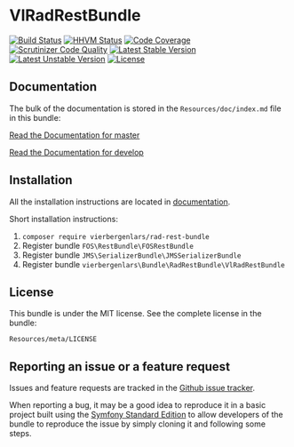 VlRadRestBundle
=============

[![Build Status](https://secure.travis-ci.org/vierbergenlars/VlRadRestBundle.png?branch=develop)](http://travis-ci.org/vierbergenlars/VlRadRestBundle)
[![HHVM Status](http://hhvm.h4cc.de/badge/vierbergenlars/rad-rest-bundle.png?branch=dev-develop)](http://hhvm.h4cc.de/package/vierbergenlars/rad-rest-bundle)
[![Code Coverage](https://scrutinizer-ci.com/g/vierbergenlars/VlRadRestBundle/badges/coverage.png?b=develop)](https://scrutinizer-ci.com/g/vierbergenlars/VlRadRestBundle/?branch=develop)
[![Scrutinizer Code Quality](https://scrutinizer-ci.com/g/vierbergenlars/VlRadRestBundle/badges/quality-score.png?b=develop)](https://scrutinizer-ci.com/g/vierbergenlars/VlRadRestBundle/?branch=develop)
[![Latest Stable Version](https://poser.pugx.org/vierbergenlars/rad-rest-bundle/v/stable.svg)](https://packagist.org/packages/vierbergenlars/rad-rest-bundle)
[![Latest Unstable Version](https://poser.pugx.org/vierbergenlars/rad-rest-bundle/v/unstable.svg)](https://packagist.org/packages/vierbergenlars/rad-rest-bundle)
[![License](https://poser.pugx.org/vierbergenlars/rad-rest-bundle/license.svg)](https://packagist.org/packages/vierbergenlars/rad-rest-bundle)

Documentation
-------------

The bulk of the documentation is stored in the `Resources/doc/index.md`
file in this bundle:

[Read the Documentation for master](https://github.com/vierbergenlars/VlRadRestBundle/blob/master/Resources/doc/index.md)

[Read the Documentation for develop](https://github.com/vierbergenlars/VlRadRestBundle/blob/develop/Resources/doc/index.md)

Installation
------------

All the installation instructions are located in [documentation](https://github.com/vierbergenlars/VlRadRestBundle/blob/master/Resources/doc/index.md).

Short installation instructions:

1. `composer require vierbergenlars/rad-rest-bundle`
2. Register bundle `FOS\RestBundle\FOSRestBundle`
3. Register bundle `JMS\SerializerBundle\JMSSerializerBundle`
3. Register bundle `vierbergenlars\Bundle\RadRestBundle\VlRadRestBundle`

License
-------

This bundle is under the MIT license. See the complete license in the bundle:

    Resources/meta/LICENSE

Reporting an issue or a feature request
---------------------------------------

Issues and feature requests are tracked in the [Github issue tracker](https://github.com/vierbergenlars/VlRadRestBundle/issues).

When reporting a bug, it may be a good idea to reproduce it in a basic project
built using the [Symfony Standard Edition](https://github.com/symfony/symfony-standard)
to allow developers of the bundle to reproduce the issue by simply cloning it
and following some steps.

